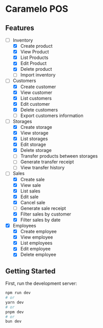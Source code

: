 # Caramelo POS

## Features

- [ ] Inventory
  - [x] Create product
  - [x] View Product
  - [x] List Products
  - [x] Edit Product
  - [x] Delete product
  - [ ] Import inventory
- [ ] Customers
  - [x] Create customer
  - [x] View customer
  - [x] List customers
  - [x] Edit customer
  - [x] Delete customers
  - [ ] Export customers information
- [ ] Storages
  - [x] Create storage
  - [x] View storage
  - [x] List storages
  - [x] Edit storage
  - [x] Delete storage
  - [ ] Transfer products between storages
  - [ ] Generate transfer receipt
  - [ ] View transfer history
- [ ] Sales
  - [x] Create sale
  - [x] View sale
  - [x] List sales
  - [x] Edit sale
  - [x] Cancel sale
  - [ ] Generate sale receipt
  - [x] Filter sales by customer
  - [x] Filter sales by date
- [x] Employees
  - [x] Create employee
  - [x] View employee
  - [x] List employees
  - [x] Edit employee
  - [x] Delete employee

## Getting Started

First, run the development server:

```bash
npm run dev
# or
yarn dev
# or
pnpm dev
# or
bun dev
```
